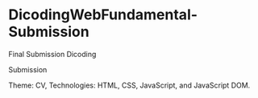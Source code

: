 # DicodingWebFundamental-Submission
Final Submission Dicoding

Submission

Theme: CV, Technologies: HTML, CSS, JavaScript, and JavaScript DOM.
